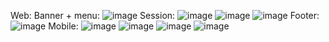 Web:
Banner + menu: ![image](https://github.com/user-attachments/assets/09ea70b7-164c-4db8-b089-3eb4466c0ac1)
Session: ![image](https://github.com/user-attachments/assets/039607c6-123d-425d-b56e-ae1641a2b125)
![image](https://github.com/user-attachments/assets/55153d77-9e22-4b4c-b7eb-7b20ae1ea846)
![image](https://github.com/user-attachments/assets/1c2ddbfc-03c8-4e7a-9116-d11a6a094477)
Footer: ![image](https://github.com/user-attachments/assets/229e7d37-ca08-477b-a9a6-46559d1a51e9)
Mobile: 
![image](https://github.com/user-attachments/assets/b8a4a62b-63db-41d7-b686-4a51d404b692)
![image](https://github.com/user-attachments/assets/9f7a510b-5c3f-4543-9a0a-02c0c4142624)
![image](https://github.com/user-attachments/assets/b636ba33-60ee-439f-9f27-1cfda6092b5a)
![image](https://github.com/user-attachments/assets/cd779ee4-78fc-47dd-a0d8-acd27c55cf0c)







